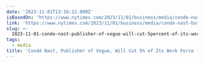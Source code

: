 ```yaml
---
date: '2023-11-01T13:16:22.000Z'
isBasedOn: 'https://www.nytimes.com/2023/11/01/business/media/conde-nast-business.html'
link: 'https://www.nytimes.com/2023/11/01/business/media/conde-nast-business.html'
slug: >-
  2023-11-01-conde-nast-publisher-of-vogue-will-cut-5percent-of-its-work-force-the-new-yor
tags:
  - media
title: 'Condé Nast, Publisher of Vogue, Will Cut 5% of Its Work Force - The New Yor'
---
```


